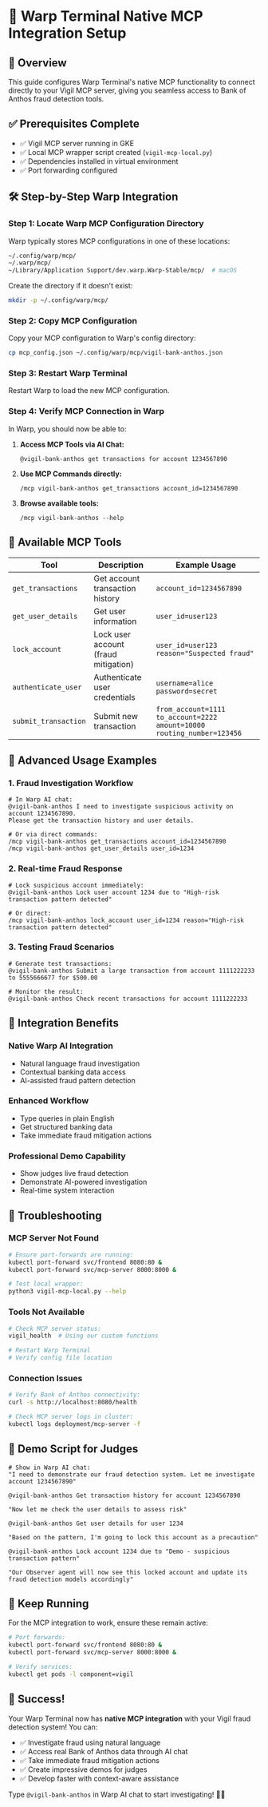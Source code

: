 # 🚀 Warp Terminal Native MCP Integration Setup

## 🎯 Overview
This guide configures Warp Terminal's native MCP functionality to connect directly to your Vigil MCP server, giving you seamless access to Bank of Anthos fraud detection tools.

## ✅ Prerequisites Complete
- ✅ Vigil MCP server running in GKE
- ✅ Local MCP wrapper script created (`vigil-mcp-local.py`)
- ✅ Dependencies installed in virtual environment
- ✅ Port forwarding configured

## 🛠️ Step-by-Step Warp Integration

### Step 1: Locate Warp MCP Configuration Directory

Warp typically stores MCP configurations in one of these locations:
```bash
~/.config/warp/mcp/
~/.warp/mcp/
~/Library/Application Support/dev.warp.Warp-Stable/mcp/  # macOS
```

Create the directory if it doesn't exist:
```bash
mkdir -p ~/.config/warp/mcp/
```

### Step 2: Copy MCP Configuration

Copy your MCP configuration to Warp's config directory:
```bash
cp mcp_config.json ~/.config/warp/mcp/vigil-bank-anthos.json
```

### Step 3: Restart Warp Terminal

Restart Warp to load the new MCP configuration.

### Step 4: Verify MCP Connection in Warp

In Warp, you should now be able to:

1. **Access MCP Tools via AI Chat:**
   ```
   @vigil-bank-anthos get transactions for account 1234567890
   ```

2. **Use MCP Commands directly:**
   ```
   /mcp vigil-bank-anthos get_transactions account_id=1234567890
   ```

3. **Browse available tools:**
   ```
   /mcp vigil-bank-anthos --help
   ```

## 🔧 Available MCP Tools

| Tool | Description | Example Usage |
|------|-------------|---------------|
| `get_transactions` | Get account transaction history | `account_id=1234567890` |
| `get_user_details` | Get user information | `user_id=user123` |
| `lock_account` | Lock user account (fraud mitigation) | `user_id=user123 reason="Suspected fraud"` |
| `authenticate_user` | Authenticate user credentials | `username=alice password=secret` |
| `submit_transaction` | Submit new transaction | `from_account=1111 to_account=2222 amount=10000 routing_number=123456` |

## 🚀 Advanced Usage Examples

### 1. Fraud Investigation Workflow
```
# In Warp AI chat:
@vigil-bank-anthos I need to investigate suspicious activity on account 1234567890. 
Please get the transaction history and user details.

# Or via direct commands:
/mcp vigil-bank-anthos get_transactions account_id=1234567890
/mcp vigil-bank-anthos get_user_details user_id=1234
```

### 2. Real-time Fraud Response
```
# Lock suspicious account immediately:
@vigil-bank-anthos Lock user account 1234 due to "High-risk transaction pattern detected"

# Or direct:
/mcp vigil-bank-anthos lock_account user_id=1234 reason="High-risk transaction pattern detected"
```

### 3. Testing Fraud Scenarios
```
# Generate test transactions:
@vigil-bank-anthos Submit a large transaction from account 1111222233 to 5555666677 for $500.00

# Monitor the result:
@vigil-bank-anthos Check recent transactions for account 1111222233
```

## 🎯 Integration Benefits

### **Native Warp AI Integration**
- Natural language fraud investigation
- Contextual banking data access
- AI-assisted fraud pattern detection

### **Enhanced Workflow**
- Type queries in plain English
- Get structured banking data
- Take immediate fraud mitigation actions

### **Professional Demo Capability**
- Show judges live fraud detection
- Demonstrate AI-powered investigation
- Real-time system interaction

## 🔧 Troubleshooting

### MCP Server Not Found
```bash
# Ensure port-forwards are running:
kubectl port-forward svc/frontend 8080:80 &
kubectl port-forward svc/mcp-server 8000:8000 &

# Test local wrapper:
python3 vigil-mcp-local.py --help
```

### Tools Not Available
```bash
# Check MCP server status:
vigil_health  # Using our custom functions

# Restart Warp Terminal
# Verify config file location
```

### Connection Issues
```bash
# Verify Bank of Anthos connectivity:
curl -s http://localhost:8080/health

# Check MCP server logs in cluster:
kubectl logs deployment/mcp-server -f
```

## 🎨 Demo Script for Judges

```
# Show in Warp AI chat:
"I need to demonstrate our fraud detection system. Let me investigate account 1234567890"

@vigil-bank-anthos Get transaction history for account 1234567890

"Now let me check the user details to assess risk"

@vigil-bank-anthos Get user details for user 1234

"Based on the pattern, I'm going to lock this account as a precaution"

@vigil-bank-anthos Lock account 1234 due to "Demo - suspicious transaction pattern"

"Our Observer agent will now see this locked account and update its fraud detection models accordingly"
```

## 🚨 Keep Running

For the MCP integration to work, ensure these remain active:

```bash
# Port forwards:
kubectl port-forward svc/frontend 8080:80 &
kubectl port-forward svc/mcp-server 8000:8000 &

# Verify services:
kubectl get pods -l component=vigil
```

## 🎉 Success!

Your Warp Terminal now has **native MCP integration** with your Vigil fraud detection system! You can:

- ✅ Investigate fraud using natural language
- ✅ Access real Bank of Anthos data through AI chat  
- ✅ Take immediate fraud mitigation actions
- ✅ Create impressive demos for judges
- ✅ Develop faster with context-aware assistance

Type `@vigil-bank-anthos` in Warp AI chat to start investigating! 🕵️‍♂️